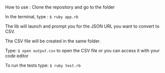 How to use : 
Clone the repository and go to the folder

In the terminal, type :
  ``$ ruby app.rb``
  
The lib will launch and prompt you for the JSON URL you want to convert to CSV.

The CSV file will be created in the same folder.

Type:
  ``$ open output.csv``
 to open the CSV file or you can access it with your code editor

To run the tests type:
  ``$ ruby test.rb``
